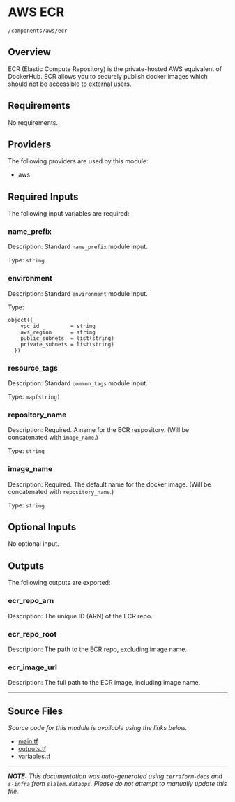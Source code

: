 # AWS ECR

`/components/aws/ecr`

## Overview

ECR (Elastic Compute Repository) is the private-hosted AWS equivalent of DockerHub. ECR allows you to securely publish docker images which
should not be accessible to external users.

## Requirements

No requirements.

## Providers

The following providers are used by this module:

- aws

## Required Inputs

The following input variables are required:

### name_prefix

Description: Standard `name_prefix` module input.

Type: `string`

### environment

Description: Standard `environment` module input.

Type:

```hcl
object({
    vpc_id          = string
    aws_region      = string
    public_subnets  = list(string)
    private_subnets = list(string)
  })
```

### resource_tags

Description: Standard `common_tags` module input.

Type: `map(string)`

### repository_name

Description: Required. A name for the ECR respository. (Will be concatenated with `image_name`.)

Type: `string`

### image_name

Description: Required. The default name for the docker image. (Will be concatenated with `repository_name`.)

Type: `string`

## Optional Inputs

No optional input.

## Outputs

The following outputs are exported:

### ecr_repo_arn

Description: The unique ID (ARN) of the ECR repo.

### ecr_repo_root

Description: The path to the ECR repo, excluding image name.

### ecr_image_url

Description: The full path to the ECR image, including image name.

---

## Source Files

_Source code for this module is available using the links below._

- [main.tf](https://github.com/slalom-ggp/dataops-infra/tree/main//components/aws/ecr/main.tf)
- [outputs.tf](https://github.com/slalom-ggp/dataops-infra/tree/main//components/aws/ecr/outputs.tf)
- [variables.tf](https://github.com/slalom-ggp/dataops-infra/tree/main//components/aws/ecr/variables.tf)

---

_**NOTE:** This documentation was auto-generated using
`terraform-docs` and `s-infra` from `slalom.dataops`.
Please do not attempt to manually update this file._
